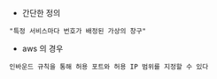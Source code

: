 
- 간단한 정의 

```
"특정 서비스마다 번호가 배정된 가상의 창구" 
```


 * aws 의 경우

```
인바운드 규칙을 통해 허용 포트와 허용 IP 범위를 지정할 수 있다
```